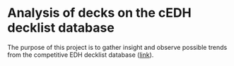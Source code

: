 # Analysis of decks on the cEDH decklist database

The purpose of this project is to gather insight and observe possible trends from the competitive EDH decklist database ([link](https://cedh-decklist-database.com/)).
